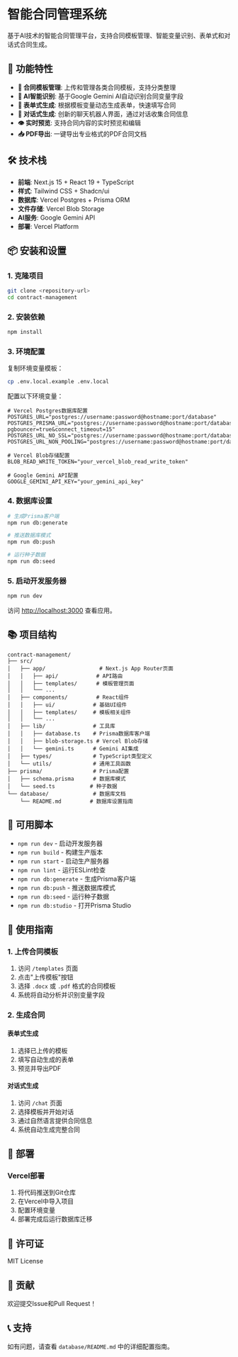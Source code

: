 # 智能合同管理系统

基于AI技术的智能合同管理平台，支持合同模板管理、智能变量识别、表单式和对话式合同生成。

## 🚀 功能特性

- **📄 合同模板管理**: 上传和管理各类合同模板，支持分类整理
- **🤖 AI智能识别**: 基于Google Gemini AI自动识别合同变量字段
- **📝 表单式生成**: 根据模板变量动态生成表单，快速填写合同
- **💬 对话式生成**: 创新的聊天机器人界面，通过对话收集合同信息
- **👁️ 实时预览**: 支持合同内容的实时预览和编辑
- **📥 PDF导出**: 一键导出专业格式的PDF合同文档

## 🛠️ 技术栈

- **前端**: Next.js 15 + React 19 + TypeScript
- **样式**: Tailwind CSS + Shadcn/ui
- **数据库**: Vercel Postgres + Prisma ORM
- **文件存储**: Vercel Blob Storage
- **AI服务**: Google Gemini API
- **部署**: Vercel Platform

## 📦 安装和设置

### 1. 克隆项目

```bash
git clone <repository-url>
cd contract-management
```

### 2. 安装依赖

```bash
npm install
```

### 3. 环境配置

复制环境变量模板：

```bash
cp .env.local.example .env.local
```

配置以下环境变量：

```env
# Vercel Postgres数据库配置
POSTGRES_URL="postgres://username:password@hostname:port/database"
POSTGRES_PRISMA_URL="postgres://username:password@hostname:port/database?pgbouncer=true&connect_timeout=15"
POSTGRES_URL_NO_SSL="postgres://username:password@hostname:port/database"
POSTGRES_URL_NON_POOLING="postgres://username:password@hostname:port/database"

# Vercel Blob存储配置
BLOB_READ_WRITE_TOKEN="your_vercel_blob_read_write_token"

# Google Gemini API配置
GOOGLE_GEMINI_API_KEY="your_gemini_api_key"
```

### 4. 数据库设置

```bash
# 生成Prisma客户端
npm run db:generate

# 推送数据库模式
npm run db:push

# 运行种子数据
npm run db:seed
```

### 5. 启动开发服务器

```bash
npm run dev
```

访问 [http://localhost:3000](http://localhost:3000) 查看应用。

## 📚 项目结构

```
contract-management/
├── src/
│   ├── app/                 # Next.js App Router页面
│   │   ├── api/            # API路由
│   │   ├── templates/      # 模板管理页面
│   │   └── ...
│   ├── components/         # React组件
│   │   ├── ui/            # 基础UI组件
│   │   ├── templates/     # 模板相关组件
│   │   └── ...
│   ├── lib/               # 工具库
│   │   ├── database.ts    # Prisma数据库客户端
│   │   ├── blob-storage.ts # Vercel Blob存储
│   │   └── gemini.ts      # Gemini AI集成
│   ├── types/             # TypeScript类型定义
│   └── utils/             # 通用工具函数
├── prisma/                # Prisma配置
│   ├── schema.prisma      # 数据库模式
│   └── seed.ts           # 种子数据
└── database/              # 数据库文档
    └── README.md         # 数据库设置指南
```

## 🔧 可用脚本

- `npm run dev` - 启动开发服务器
- `npm run build` - 构建生产版本
- `npm run start` - 启动生产服务器
- `npm run lint` - 运行ESLint检查
- `npm run db:generate` - 生成Prisma客户端
- `npm run db:push` - 推送数据库模式
- `npm run db:seed` - 运行种子数据
- `npm run db:studio` - 打开Prisma Studio

## 📖 使用指南

### 1. 上传合同模板

1. 访问 `/templates` 页面
2. 点击"上传模板"按钮
3. 选择 `.docx` 或 `.pdf` 格式的合同模板
4. 系统将自动分析并识别变量字段

### 2. 生成合同

#### 表单式生成
1. 选择已上传的模板
2. 填写自动生成的表单
3. 预览并导出PDF

#### 对话式生成
1. 访问 `/chat` 页面
2. 选择模板并开始对话
3. 通过自然语言提供合同信息
4. 系统自动生成完整合同

## 🚀 部署

### Vercel部署

1. 将代码推送到Git仓库
2. 在Vercel中导入项目
3. 配置环境变量
4. 部署完成后运行数据库迁移

## 📄 许可证

MIT License

## 🤝 贡献

欢迎提交Issue和Pull Request！

## 📞 支持

如有问题，请查看 `database/README.md` 中的详细配置指南。
